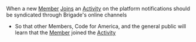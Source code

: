When a new [Member](member.md) [Joins](join_activity.md) an [Activity](activity.md) on the platform notifications should be syndicated through Brigade's online channels
* So that other Members, Code for America, and the general public will learn that the [Member](member.md) joined the [Activity](activity.md)